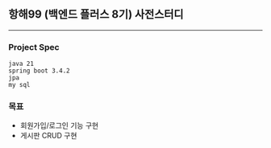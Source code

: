 ## 항해99 (백엔드 플러스 8기) 사전스터디

---
### Project Spec
    java 21
    spring boot 3.4.2
    jpa
    my sql

### 목표
- 회원가입/로그인 기능 구현
- 게시판 CRUD 구현